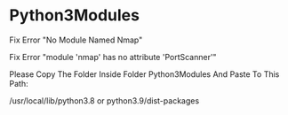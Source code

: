 # Python3Modules

Fix Error "No Module Named Nmap"

Fix Error "module 'nmap' has no attribute 'PortScanner'"

Please Copy The Folder Inside Folder Python3Modules And Paste To This Path:

/usr/local/lib/python3.8 or python3.9/dist-packages

